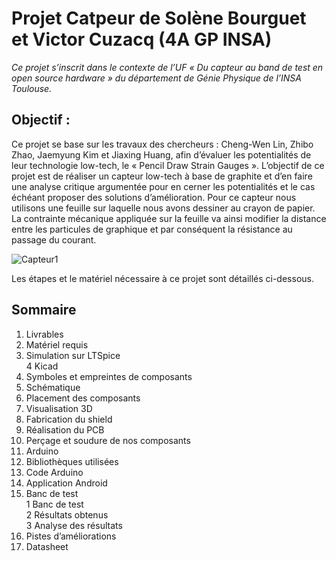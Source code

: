 # Projet Catpeur de Solène Bourguet et Victor Cuzacq (4A GP INSA)  
_Ce projet s’inscrit dans le contexte de l’UF « Du capteur au band de test en open source hardware » du département de Génie Physique de l’INSA Toulouse._  

## Objectif :  
Ce projet se base sur les travaux des chercheurs : Cheng-Wen Lin, Zhibo Zhao, Jaemyung Kim et Jiaxing Huang, afin d’évaluer les potentialités de leur technologie low-tech, le « Pencil Draw Strain Gauges ». L’objectif de ce projet est de réaliser un capteur low-tech à base de graphite et d’en faire une analyse critique argumentée pour en cerner les potentialités et le cas échéant proposer des solutions d’amélioration.
Pour ce capteur nous utilisons une feuille sur laquelle nous avons dessiner au crayon de papier. La contrainte mécanique appliquée sur la feuille va ainsi modifier la distance entre les particules de graphique et par conséquent la résistance au passage du courant.  


![Capteur1](https://i.ibb.co/DMG7h8b/imag12.png)  

Les étapes et le matériel nécessaire à ce projet sont détaillés ci-dessous.  

## Sommaire  
1. Livrables  
2. Matériel requis  
3. Simulation sur LTSpice  
4 Kicad  
  1. Symboles et empreintes de composants  
  2. Schématique   
  3. Placement des composants  
  4. Visualisation 3D  
5. Fabrication du shield  
  1. Réalisation du PCB  
  2. Perçage et soudure de nos composants  
6. Arduino
  1. Bibliothèques utilisées  
  2. Code Arduino  
7. Application Android
8. Banc de test  
  1 Banc de test  
  2 Résultats obtenus  
  3 Analyse des résultats  
9. Pistes d’améliorations   
10. Datasheet




